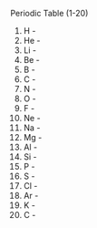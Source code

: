 <span class="subGradientHeading">Periodic Table (1-20)</span>
1. H - 
2. He - 
3. Li - 
4. Be - 
5. B - 
6. C - 
7. N - 
8. O -
9. F - 
10. Ne -
11. Na -
12. Mg -
13. Al -
14. Si -
15. P -
16. S -
17. Cl -
18. Ar -
19. K -
20. C -